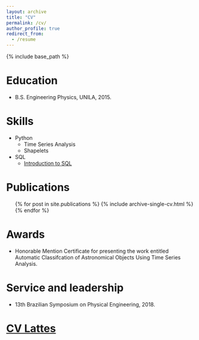 ```yaml
---
layout: archive
title: "CV"
permalink: /cv/
author_profile: true
redirect_from:
  - /resume
---
```


{% include base_path %}

Education
======
* B.S. Engineering Physics, UNILA, 2015.
  
Skills
======
* Python
  * Time Series Analysis
  * Shapelets
* SQL
  * [Introduction to SQL](https://www.datacamp.com/statement-of-accomplishment/course/1f1234405fd85ca19edcdd87d456daa7b46082b9)

Publications
======
  <ul>{% for post in site.publications %}
    {% include archive-single-cv.html %}
  {% endfor %}</ul>
  
Awards 
======
* Honorable Mention Certificate for presenting the work entitled Automatic Classifcation of Astronomical Objects Using Time Series Analysis.

Service and leadership
======
* 13th Brazilian Symposium on Physical Engineering, 2018.

[CV Lattes](http://lattes.cnpq.br/1280600292280893)
======


